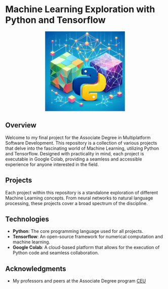 # Machine Learning Exploration with Python and Tensorflow

<p align="center">
  <img src="machine-learning-tensor-flow.png" width="50%" height="50%">  
</p>


## Overview
Welcome to my final project for the Associate Degree in Multiplatform Software Development. This repository is a collection of various projects that delve into the fascinating world of Machine Learning, utilizing Python and Tensorflow. Designed with practicality in mind, each project is executable in Google Colab, providing a seamless and accessible experience for anyone interested in the field.

## Projects
Each project within this repository is a standalone exploration of different Machine Learning concepts. From neural networks to natural language processing, these projects cover a broad spectrum of the discipline.

## Technologies
- **Python**: The core programming language used for all projects.
- **Tensorflow**: An open-source framework for numerical computation and machine learning.
- **Google Colab**: A cloud-based platform that allows for the execution of Python code and seamless collaboration.

## Acknowledgments
- My professors and peers at the Associate Degree program [CEU](https://www.ceu.es/)

